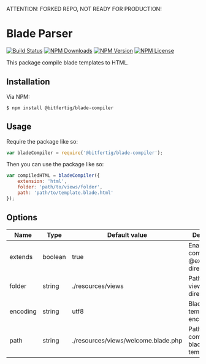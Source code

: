 ATTENTION: FORKED REPO, NOT READY FOR PRODUCTION!


# Blade Parser

[![Build Status](https://travis-ci.org/pbelyaev/laravel-blade-compiler.svg?branch=master)](https://travis-ci.org/pbelyaev/laravel-blade-compiler)
[![NPM Downloads](https://img.shields.io/npm/dt/laravel-blade-compiler.svg)](https://www.npmjs.com/package/laravel-blade-compiler)
[![NPM Version](https://img.shields.io/npm/v/laravel-blade-compiler.svg)](https://www.npmjs.com/package/laravel-blade-compiler)
[![NPM License](https://img.shields.io/npm/l/laravel-blade-compiler.svg)](https://www.npmjs.com/package/laravel-blade-compiler)

This package compile blade templates to HTML.
 
## Installation
 
 Via NPM:
 ```console
 $ npm install @bitfertig/blade-compiler
 ```

## Usage

Require the package like so:
 ```js
var bladeCompiler = require('@bitfertig/blade-compiler');
```

Then you can use the package like so:
```js
var compiledHTML = bladeCompiler({
    extension: 'html',
    folder: 'path/to/views/folder',
    path: 'path/to/template.blade.html'
});
```

## Options

| Name | Type | Default value | Description |
|---|---|---|---|
| extends | boolean | true | Enable/disable compiling @extends directives |
| folder | string | ./resources/views | Path to the views directory |
| encoding | string | utf8 | Blade templates encoding |
| path | string | ./resources/views/welcome.blade.php | Path to the compiled blade template file |
